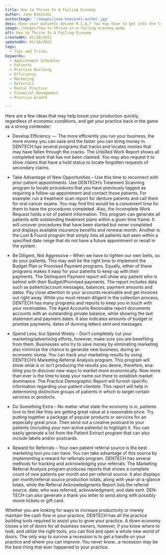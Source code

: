 ```yaml
---
title: How to Thrive In A Failing Economy
author: Jane Kaminski
authorImage: '/images/jane-kaminski-author.jpg'
desc: Have your patients become M.I.A.? You may have to get into the trenches to seek them out. Many factors may play a part into the disappearance from your practice such as the holidays, a slowing economy or they may have an aversion to going to the dentist. Whatever the reason, you need your patients busi­ness to continue to keep your practice thriving. It will take some effort but start by establishing a game plan with some practice building tools from your DENTECH system.
image: /images/how-to-thrive-in-a-failing-economy.webp
alt: How to Thrive In A Failing Economy
createdAt: 01/18/2022
updatedAt: 01/18/2022
tags:
  - Tips and Tricks
keywords:
  - Appointment Scheduler
  - Patients
  - Practice Building
  - Efficiency
  - Marketing
  - Referrals
  - Dental Practice
  - Financial Management
  - Practice Growth

---
```


Here are a few ideas that may help boost your production quickly, regardless of economic conditions, and get your practice back in the game as a strong contender:

- Develop Efficiency  —  The more efficiently you run your busi­ness, the more money you can save and the faster you can bring money in. DENTECH has several programs that tracks and locates monies that may have fallen through the cracks. The Unbilled Work Report shows all completed work that has not been claimed. You may also request it to show claims that have a hold status to locate forgotten requests of secondary claims.

- Take Advantage of New Opportunities – Use this time to reconnect with prior patient appointments. Use DENTECH’s Treatment Scanning program to locate procedures that you have previously tagged as requiring a follow-up appointment and contact those patients. For example: run a treatment scan report for denture patients and call them for oral cancer exams. You may find this would be a convenient time for them to have the procedures completed. Also, the Incomplete Work Request holds a lot of patient information. This program can generate all patients with outstanding treatment plans within a given time frame. It will uncover procedures that have been started but never completed and displays available insurance benefits and renewal month. Another is the Lost & Found program that simply lists all patients last seen within a specified date range that do not have a future appointment or recall in the system.

- Be Diligent, Not Aggressive – When we have to tighten our own belts, so do your patients. This may well be the right time to implement the Budget Plan or Promised Payment programs. Equally, either of these programs makes it easy for your patients to keep up with their payments. The Delinquent Payment report will show any patient who is behind with their Budget/Promised pay­ments. The report includes data such as patient/account messages, balances, pay­ment amounts and dates. Pay close attention to your accounts receivable and get invoices out right away. While you must remain diligent in the collection process, DENTECH has many programs and reports to keep you in touch with your receivables. The Aged Accounts Re­ceivable report documents accounts with an outstanding private balance, while showing the last statement and payment dates. It also indicates amounts of budget or promise payments, dates of dunning letters sent and messages.

- Spend Less; but Spend Wisely – Don’t completely cut your marketing/advertising efforts, however, make sure you are benefiting from them. Businesses who try to save money by eliminating marketing also minimize the chance to generate new business, during an economic slump. You can track your marketing results by using DENTECH’s Marketing Referral Analysis program. This program will show what is or isn’t producing the results you desire, therefore, ena­bling you to discover new ways to market more economically. Now more than ever is the time to keep your name out there to establish market dominance. The Practice Demographic Report will furnish specific information regarding your patient clientele. This report will help in determining distinctive groups of patients in which to target certain services or products.

- Do Something Extra – No matter what state the economy is in, patients love to feel like they are getting great value at a reason­able price. Try putting together a package of popular products or services for an especially great price. Then send out a creative postcard to your patients (including your non-active patients) to highlight it. You can easily generate a list from the Patient Ex­tract program that can also include labels and/or postcards.

- Reward for Referrals – Your own patient referral source is the best marketing tool you can have. You can take advantage of this source by implementing a reward for referrals program. DENTECH has several methods for tracking and acknowledging your referrals. The Marketing Referral Analysis program pro­duces reports that shows a complete count of new patients per month and per referral source. It also displays per month/referral source production totals, along with year-at-a-glance totals, while the Referral Acknowledgments Report lists the referral source, date, who was referred, acknowledgment, and date sent. DEN­TECH can also generate a thank you letter to send along with possibly movie tickets or gift card.

Whether you are looking for ways to increase productivity or merely maintain the cash flow in your practice, DENTECH has all the practice building tools required to assist you to grow your practice. A down econ­omy closes a lot of doors for all business owners, however, if you know where to look, and utilize the right tools, you can find and open a whole new world of doors. The only way to survive a recession is to get a handle on your practice and where you can improve. You never know…a recession may be the best thing that ever happened to your practice.
